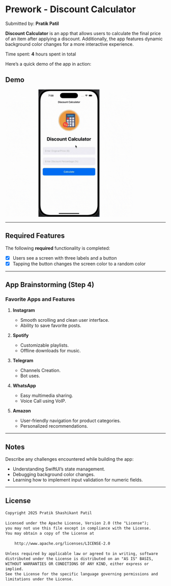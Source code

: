 # Prework - Discount Calculator

Submitted by: **Pratik Patil**

**Discount Calculator** is an app that allows users to calculate the final price of an item after applying a discount. Additionally, the app features dynamic background color changes for a more interactive experience.

Time spent: **4** hours spent in total

Here’s a quick demo of the app in action:

## Demo
<img src="https://github.com/github-pratik/App_codepath/blob/main/ioscodepath.gif" alt="Demo of Discount Calculator" width="400">



---

## Required Features

The following **required** functionality is completed:

- [x] Users see a screen with three labels and a button
- [x] Tapping the button changes the screen color to a random color

---

## App Brainstorming (Step 4)

### Favorite Apps and Features

1. **Instagram**
   - Smooth scrolling and clean user interface.
   - Ability to save favorite posts.

2. **Spotify**
   - Customizable playlists.
   - Offline downloads for music.

3. **Telegram**
   - Channels Creation.
   - Bot uses.

4. **WhatsApp**
   - Easy multimedia sharing.
   - Voice Call using VoIP.

5. **Amazon**
   - User-friendly navigation for product categories.
   - Personalized recommendations.

---

## Notes

Describe any challenges encountered while building the app:
- Understanding SwiftUI’s state management.
- Debugging background color changes.
- Learning how to implement input validation for numeric fields.

---

## License

    Copyright 2025 Pratik Shashikant Patil

    Licensed under the Apache License, Version 2.0 (the "License");
    you may not use this file except in compliance with the License.
    You may obtain a copy of the License at

        http://www.apache.org/licenses/LICENSE-2.0

    Unless required by applicable law or agreed to in writing, software
    distributed under the License is distributed on an "AS IS" BASIS,
    WITHOUT WARRANTIES OR CONDITIONS OF ANY KIND, either express or implied.
    See the License for the specific language governing permissions and
    limitations under the License.

